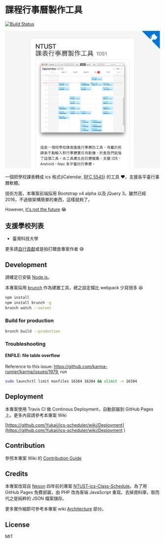 # 課程行事曆製作工具

[![Build Status](https://travis-ci.org/Yukaii/ics-scheduler.svg?branch=master)](https://travis-ci.org/Yukaii/ics-scheduler)

![preview](./docs/images/screenshot-1.png)

一個把學校課表轉成 ics 格式(iCalendar, [RFC 5545](https://tools.ietf.org/html/rfc5545)) 的工具 :heart:。支援各平臺行事曆軟體。

技術方面，本專案前端採用 Bootstrap v4 alpha 以及 jQuery 3。雖然已經 2016，不過做架構簡單的東西，這樣就夠了。

However, [it's not the future](https://hackernoon.com/how-it-feels-to-learn-javascript-in-2016-d3a717dd577f) :joy:


## 支援學校列表

* 臺灣科技大學

更多請[自行貢獻](https://github.com/Yukaii/ics-scheduler/wiki/Contribution)或是拍打餵食專案作者 :sweat_smile:

## Development

請確定已安裝 [Node.js](https://nodejs.org)。

本專案採用 [brunch](http://brunch.io) 作為建置工具，總之設定檔比 webpack 少寫很多 :laughing:

```bash
npm install
npm install brunch -g
brunch watch --server
```

### Build for production

```bash
brunch build --production
```

### Troubleshooting

#### ENFILE: file table overflow

Reference to this issue: https://github.com/karma-runner/karma/issues/1979, run

```bash
sudo launchctl limit maxfiles 16384 16384 && ulimit -n 16384
```

## Deployment

本專案使用 Travis CI 做 Continous Deployment，自動部屬到 GitHub Pages 上。更多內容請參考本專案 Wiki

[https://github.com/Yukaii/ics-scheduler/wiki/Deployment](https://github.com/Yukaii/ics-scheduler/wiki/Deployment
)

## Contribution

參照本專案 Wiki 的 [Contribution Guide](https://github.com/Yukaii/ics-scheduler/wiki/Contribution)

## Credits

本專案改寫自 [Neson](https://github.com/Neson) 四年前的專案 [NTUST-ics-Class-Schedule](https://github.com/Neson/NTUST-ics-Class-Schedule)。為了用 GitHub Pages 免費部屬，由 PHP 改為客端 JavaScript 重寫。去掉資料庫，取而代之是純粹的 JSON 檔案儲存。

更多實作細節可參考本專案 wiki [Architecture](https://github.com/Yukaii/ics-scheduler/wiki/Architecture)
 部分。

## License

MIT
